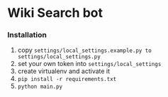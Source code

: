 # Wiki Search bot

### Installation 
1. copy `settings/local_settings.example.py to settings/local_settings.py`
2. set your own token into `settings/local_settings`
3. create virtualenv and activate it
4. `pip install -r requirements.txt`
5. `python main.py`
